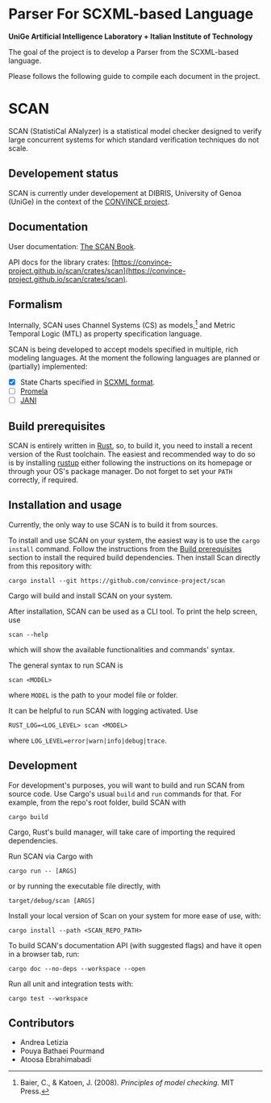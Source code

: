 # Parser For SCXML-based Language

**UniGe Artificial Intelligence Laboratory + Italian Institute of Technology**

The goal of the project is to develop a Parser from the SCXML-based language.

Please follows the following guide to compile each document in the project.

# SCAN

SCAN (StatistiCal ANalyzer) is a statistical model checker
designed to verify large concurrent systems
for which standard verification techniques do not scale.

## Developement status

SCAN is currently under developement at DIBRIS, University of Genoa (UniGe)
in the context of the [CONVINCE project](https://convince-project.eu/).

## Documentation

User documentation: [The SCAN Book](https://convince-project.github.io/scan).

API docs for the library crates: [https://convince-project.github.io/scan/crates/scan](https://convince-project.github.io/scan/crates/scan).

## Formalism

Internally, SCAN uses Channel Systems (CS) as models,[^1]
and Metric Temporal Logic (MTL) as property specification language.

[^1]: Baier, C., & Katoen, J. (2008). *Principles of model checking*. MIT Press.

SCAN is being developed to accept models specified in multiple, rich modeling languages.
At the moment the following languages are planned or (partially) implemented:

- [x] State Charts specified in [SCXML format](https://www.w3.org/TR/scxml/).
- [ ] [Promela](https://spinroot.com/spin/Man/Manual.html)
- [ ] [JANI](https://jani-spec.org/)

## Build prerequisites

SCAN is entirely written in [Rust](https://www.rust-lang.org/),
so, to build it, you need to install a recent version of the Rust toolchain.
The easiest and recommended way to do so is by installing [rustup](https://rustup.rs/)
either following the instructions on its homepage or through your OS's package manager.
Do not forget to set your `PATH` correctly, if required.

## Installation and usage

Currently, the only way to use SCAN is to build it from sources.

To install and use SCAN on your system,
the easiest way is to use the `cargo install` command.
Follow the instructions from the [Build prerequisites](#build-prerequisites) section to install the required build dependencies.
Then install Scan directly from this repository with:

```
cargo install --git https://github.com/convince-project/scan
```

Cargo will build and install SCAN on your system.

After installation, SCAN can be used as a CLI tool.
To print the help screen, use

```
scan --help
```

which will show the available functionalities and commands' syntax.

The general syntax to run SCAN is

```
scan <MODEL>
```

where `MODEL` is the path to your model file or folder.

It can be helpful to run SCAN with logging activated.
Use

```
RUST_LOG=<LOG_LEVEL> scan <MODEL>
```
where `LOG_LEVEL=error|warn|info|debug|trace`.


## Development

For development's purposes, you will want to build and run SCAN from source code.
Use Cargo's usual `build` and `run` commands for that.
For example, from the repo's root folder, build SCAN with

```
cargo build
```

Cargo, Rust's build manager, will take care of importing the required dependencies.

Run SCAN via Cargo with

```
cargo run -- [ARGS]
```

or by running the executable file directly, with

```
target/debug/scan [ARGS]
```

Install your local version of Scan on your system for more ease of use, with:

```
cargo install --path <SCAN_REPO_PATH>
```

To build SCAN's documentation API (with suggested flags) and have it open in a browser tab, run:

```
cargo doc --no-deps --workspace --open
```

Run all unit and integration tests with:

```
cargo test --workspace
```

## Contributors

- Andrea Letizia
- Pouya Bathaei Pourmand
- Atoosa Ebrahimabadi
